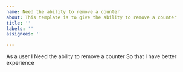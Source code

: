 ```yaml
---
name: Need the ability to remove a counter
about: This template is to give the ability to remove a counter
title: ''
labels: ''
assignees: ''

---
```


As a user 
I Need the ability to remove a counter
So that I have better experience
